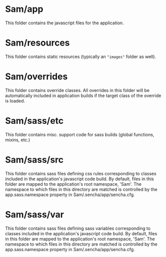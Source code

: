 # Sam/app

This folder contains the javascript files for the application.

# Sam/resources

This folder contains static resources (typically an `"images"` folder as well).

# Sam/overrides

This folder contains override classes. All overrides in this folder will be 
automatically included in application builds if the target class of the override
is loaded.

# Sam/sass/etc

This folder contains misc. support code for sass builds (global functions, 
mixins, etc.)

# Sam/sass/src

This folder contains sass files defining css rules corresponding to classes
included in the application's javascript code build.  By default, files in this 
folder are mapped to the application's root namespace, 'Sam'. The
namespace to which files in this directory are matched is controlled by the
app.sass.namespace property in Sam/.sencha/app/sencha.cfg. 

# Sam/sass/var

This folder contains sass files defining sass variables corresponding to classes
included in the application's javascript code build.  By default, files in this 
folder are mapped to the application's root namespace, 'Sam'. The
namespace to which files in this directory are matched is controlled by the
app.sass.namespace property in Sam/.sencha/app/sencha.cfg. 
